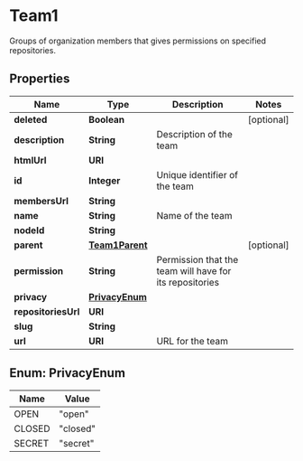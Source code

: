 

# Team1

Groups of organization members that gives permissions on specified repositories.

## Properties

| Name | Type | Description | Notes |
|------------ | ------------- | ------------- | -------------|
|**deleted** | **Boolean** |  |  [optional] |
|**description** | **String** | Description of the team |  |
|**htmlUrl** | **URI** |  |  |
|**id** | **Integer** | Unique identifier of the team |  |
|**membersUrl** | **String** |  |  |
|**name** | **String** | Name of the team |  |
|**nodeId** | **String** |  |  |
|**parent** | [**Team1Parent**](Team1Parent.md) |  |  [optional] |
|**permission** | **String** | Permission that the team will have for its repositories |  |
|**privacy** | [**PrivacyEnum**](#PrivacyEnum) |  |  |
|**repositoriesUrl** | **URI** |  |  |
|**slug** | **String** |  |  |
|**url** | **URI** | URL for the team |  |



## Enum: PrivacyEnum

| Name | Value |
|---- | -----|
| OPEN | &quot;open&quot; |
| CLOSED | &quot;closed&quot; |
| SECRET | &quot;secret&quot; |



